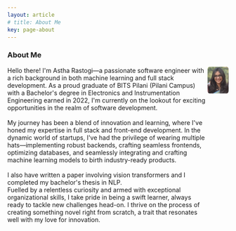 ```yaml
---
layout: article
# title: About Me
key: page-about
---
```

### About Me
<div style="display: flex; justify-content: space-around">
    <div>
        Hello there! I'm Astha Rastogi—a passionate software engineer with a rich background in both machine learning and full stack development. As a proud graduate of BITS Pilani (Pilani Campus) with a Bachelor's degree in Electronics and Instrumentation Engineering earned in 2022, I'm currently on the lookout for exciting opportunities in the realm of software development.
        <br/>
        <br/>
        My journey has been a blend of innovation and learning, where I've honed my expertise in full stack and front-end development. In the dynamic world of startups, I've had the privilege of wearing multiple hats—implementing robust backends, crafting seamless frontends, optimizing databases, and seamlessly integrating and crafting machine learning models to birth industry-ready products.
        <br/>
        <br/>
        I also have written a paper involving vision transformers and I completed my bachelor's thesis in NLP.
        <br/>
        Fuelled by a relentless curiosity and armed with exceptional organizational skills, I take pride in being a swift learner, always ready to tackle new challenges head-on. I thrive on the process of creating something novel right from scratch, a trait that resonates well with my love for innovation.
    </div>
    <div>
        <img title="a title" alt="Alt text" src="/Astha_face.jpg" style="border-radius: 10%">
    </div>
</div>